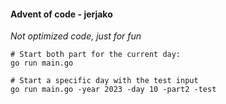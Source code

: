 #### Advent of code - jerjako

*Not optimized code, just for fun*

```
# Start both part for the current day:
go run main.go

# Start a specific day with the test input
go run main.go -year 2023 -day 10 -part2 -test
```
